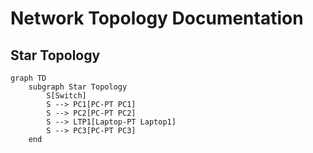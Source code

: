 # Network Topology Documentation

## Star Topology
```mermaid
graph TD
    subgraph Star Topology
        S[Switch]
        S --> PC1[PC-PT PC1]
        S --> PC2[PC-PT PC2]
        S --> LTP1[Laptop-PT Laptop1]
        S --> PC3[PC-PT PC3]
    end
